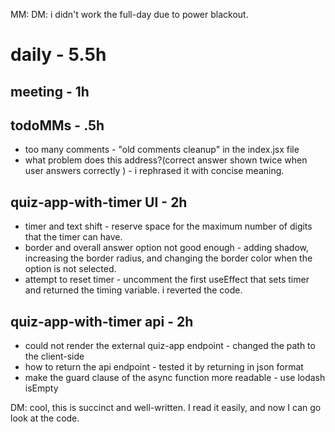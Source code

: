 MM: DM: i didn't work the full-day due to power blackout.

# daily - 5.5h

## meeting - 1h

## todoMMs - .5h
* too many comments - "old comments cleanup" in the index.jsx file
* what problem does this address?(correct answer shown twice when user answers correctly ) - i rephrased it with concise meaning.

## quiz-app-with-timer UI - 2h
* timer and text shift -  reserve space for the maximum number of digits that the timer can have.
* border and overall answer option not good enough -  adding shadow, increasing the border radius, and changing the border color when the option is not selected.
* attempt to reset timer - uncomment the first useEffect that sets timer and returned the timing variable. i reverted the code.

## quiz-app-with-timer api - 2h
* could not render the external quiz-app endpoint - changed the path to the client-side
* how to return the api endpoint - tested it by returning in json format
* make the guard clause of the async function more readable - use lodash isEmpty   

DM: cool, this is succinct and well-written. I read it easily, and now I can go look at the code.